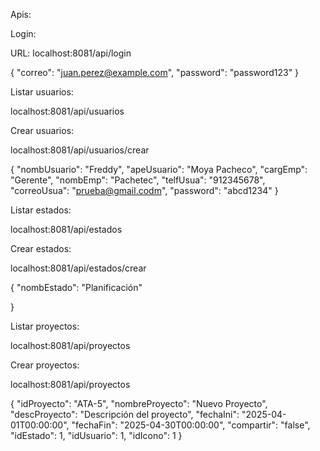 Apis:

Login:

URL: localhost:8081/api/login

{ "correo": "juan.perez@example.com", "password": "password123" }

Listar usuarios:

localhost:8081/api/usuarios

Crear usuarios:

localhost:8081/api/usuarios/crear

{ "nombUsuario": "Freddy", "apeUsuario": "Moya Pacheco", "cargEmp": "Gerente", "nombEmp": "Pachetec", "telfUsua": "912345678", "correoUsua": "prueba@gmail.codm", "password": "abcd1234" }

Listar estados:

localhost:8081/api/estados

Crear estados:

localhost:8081/api/estados/crear

{ "nombEstado": "Planificación"

}

Listar proyectos:

localhost:8081/api/proyectos

Crear proyectos:

localhost:8081/api/proyectos

{ "idProyecto": "ATA-5", "nombreProyecto": "Nuevo Proyecto", "descProyecto": "Descripción del proyecto", "fechaIni": "2025-04-01T00:00:00", "fechaFin": "2025-04-30T00:00:00", "compartir": "false", "idEstado": 1, "idUsuario": 1, "idIcono": 1 }
